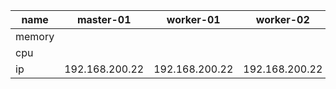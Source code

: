 

| name | master-01 | worker-01 | worker-02 | worker-03 |
| ---- | --------- | --------- | --------- | --------- |
| memory
| cpu
| ip   | 192.168.200.22 | 192.168.200.22 | 192.168.200.22 | 192.168.200.22 |